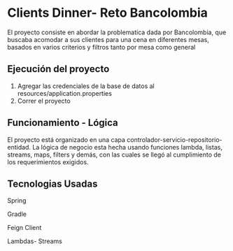 # Clients Dinner- Reto Bancolombia
El proyecto consiste en abordar la problematica dada por Bancolombia, que buscaba acomodar a sus clientes para una cena en diferentes mesas, basados en varios criterios y filtros tanto por mesa como general

## Ejecución del proyecto
1. Agregar las credenciales de la base de datos al resources/application.properties
2. Correr el proyecto

## Funcionamiento - Lógica
El proyecto está organizado en una capa controlador-servicio-repositorio-entidad. La lógica de negocio esta hecha usando funciones lambda, listas, streams, maps, filters y demás, con las cuales se llegó al cumplimiento de los requerimientos exigidos.

## Tecnologias Usadas
Spring

Gradle

Feign Client

Lambdas- Streams
